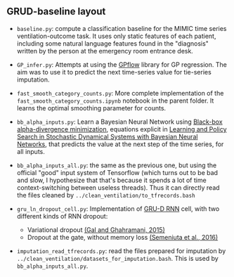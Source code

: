 ## GRUD-baseline layout

- `baseline.py`: compute a classification baseline for the MIMIC time series
  ventilation-outcome task. It uses only static features of each patient,
  including some natural language features found in the "diagnosis" written by
  the person at the emergency room entrance desk.
  
- `GP_infer.py`: Attempts at using the [GPflow](http://github.com/gpflow/gpflow)
  library for GP regression. The aim was to use it to predict the next
  time-series value for tie-series imputation.
  
- `fast_smooth_category_counts.py`: More complete implementation of the
  `fast_smooth_category_counts.ipynb` notebook in the parent folder. It learns
  the optimal smoothing parameter for counts.
  
- `bb_alpha_inputs.py`: Learn a Bayesian Neural Network
  using
  [Black-box alpha-divergence minimization](https://arxiv.org/abs/1511.03243),
  equations explicit
  in
  [Learning and Policy Search in Stochastic Dynamical Systems with Bayesian Neural Networks](https://arxiv.org/abs/1605.07127),
  that predicts the value at the next step of the time series, for all inputs.
  
- `bb_alpha_inputs_all.py`: the same as the previous one, but using the official
  "good" input system of Tensorflow (which turns out to be bad and slow, I
  hypothesize that that's because it spends a lot of time context-switching
  between useless threads). Thus it can directly read the files cleaned by
  `../clean_ventilation/to_tfrecords.bash`

- `gru_ln_dropout_cell.py`: Implementation
  of [GRU-D RNN](https://arxiv.org/abs/1606.01865) cell, with two different
  kinds of RNN dropout:
  - Variational dropout [(Gal and Ghahramani, 2015)](https://arxiv.org/abs/1512.05287)
  - Dropout at the gate, without memory
    loss [(Semeniuta et al., 2016)](https://arxiv.org/abs/1603.05118)
	
- `imputation_read_tfrecords.py`: read the files prepared for imputation by
  `../clean_ventilation/datasets_for_imputation.bash`. This is used by
  `bb_alpha_inputs_all.py`.
